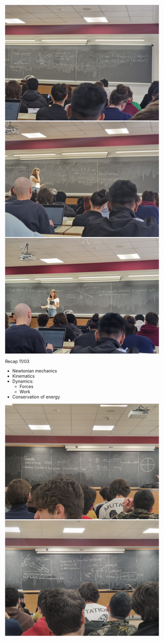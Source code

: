 ![](../z_images/Immagine%20WhatsApp%202024-03-08%20ore%2009.46.46_faca2f29.jpg)
![](../z_images/Immagine%20WhatsApp%202024-03-08%20ore%2009.53.06_35d15701.jpg)
![](../z_images/Immagine%20WhatsApp%202024-03-08%20ore%2010.04.42_3ad860e6.jpg)

Recap 11/03
- Newtonian mechanics
- Kinematics
- Dynamics:
	- Forces
	- Work
- Conservation of energy

![](../z_images/Immagine%20WhatsApp%202024-03-11%20ore%2011.33.15_f4cbd35f.jpg)
![](../z_images/Immagine%20WhatsApp%202024-03-11%20ore%2011.33.05_73967d6e.jpg)